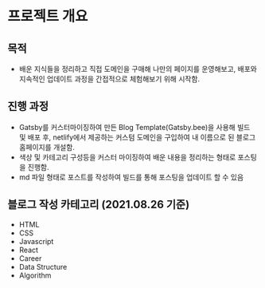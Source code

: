 # 프로젝트 개요

## 목적

- 배운 지식들을 정리하고 직접 도메인을 구매해 나만의 페이지를 운영해보고, 배포와 지속적인 업데이트 과정을 간접적으로 체험해보기 위해 시작함.

## 진행 과정

- Gatsby를 커스터마이징하여 만든 Blog Template(Gatsby.bee)을 사용해 빌드 및 배포 후, netlify에서 제공하는 커스텀 도메인을 구입하여 내 이름으로 된 블로그 홈페이지를 개설함.
- 색상 및 카테고리 구성등을 커스터 마이징하여 배운 내용을 정리하는 형태로 포스팅을 진행함.
- md 파일 형태로 포스트를 작성하여 빌드를 통해 포스팅을 업데이트 할 수 있음

## 블로그 작성 카테고리 (2021.08.26 기준)

- HTML
- CSS
- Javascript
- React
- Career
- Data Structure
- Algorithm

